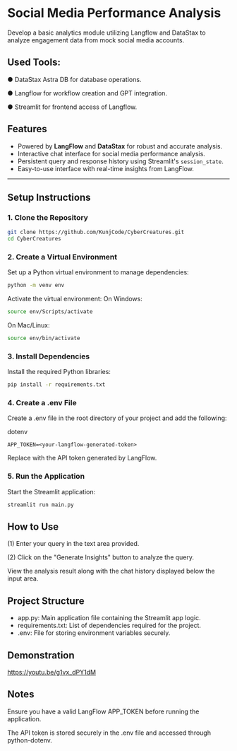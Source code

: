 # Social Media Performance Analysis

Develop a basic analytics module utilizing Langflow and DataStax to analyze engagement data from mock social media accounts.

## Used Tools:
● DataStax Astra DB for database operations.

● Langflow for workflow creation and GPT integration.

● Streamlit for frontend access of Langflow.

## Features

- Powered by **LangFlow** and **DataStax** for robust and accurate analysis.
- Interactive chat interface for social media performance analysis.
- Persistent query and response history using Streamlit's `session_state`.
- Easy-to-use interface with real-time insights from LangFlow.

---

## Setup Instructions

### 1. Clone the Repository
```bash
git clone https://github.com/KunjCode/CyberCreatures.git
cd CyberCreatures
```

### 2. Create a Virtual Environment
Set up a Python virtual environment to manage dependencies:
```bash
python -m venv env

```
Activate the virtual environment:
On Windows:
```bash
source env/Scripts/activate
```
On Mac/Linux:
```bash
source env/bin/activate
```

### 3. Install Dependencies
Install the required Python libraries:

```bash
pip install -r requirements.txt
```
### 4. Create a .env File
Create a .env file in the root directory of your project and add the following:

dotenv
```
APP_TOKEN=<your-langflow-generated-token>
```
Replace <your-langflow-generated-token> with the API token generated by LangFlow.

### 5. Run the Application
Start the Streamlit application:

```bash
streamlit run main.py
```

## How to Use
(1) Enter your query in the text area provided.

(2) Click on the "Generate Insights" button to analyze the query.

View the analysis result along with the chat history displayed below the input area.

## Project Structure
- app.py: Main application file containing the Streamlit app logic.
- requirements.txt: List of dependencies required for the project.
- .env: File for storing environment variables securely.

## Demonstration
https://youtu.be/g1vx_dPY1dM

## Notes
Ensure you have a valid LangFlow APP_TOKEN before running the application.

The API token is stored securely in the .env file and accessed through python-dotenv.
